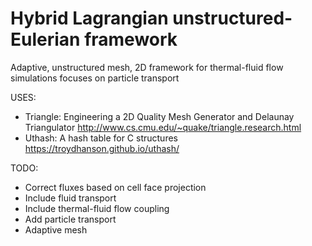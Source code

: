 # Hybrid Lagrangian unstructured-Eulerian framework
Adaptive, unstructured mesh, 2D framework for thermal-fluid flow simulations focuses on particle transport

USES:
- Triangle: Engineering a 2D Quality Mesh Generator and Delaunay Triangulator
http://www.cs.cmu.edu/~quake/triangle.research.html
- Uthash: A hash table for C structures
https://troydhanson.github.io/uthash/

TODO:
- Correct fluxes based on cell face projection
- Include fluid transport
- Include thermal-fluid flow coupling
- Add particle transport
- Adaptive mesh
